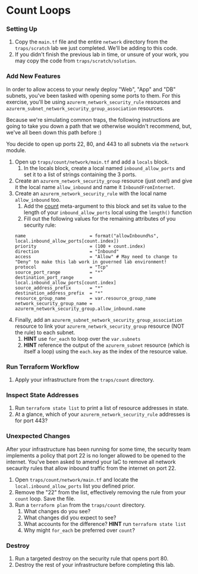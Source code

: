 # Count Loops

### Setting Up
1. Copy the `main.tf` file and the entire `network` directory from the `traps/scratch` lab we just completed. We'll be adding to this code.
1. If you didn't finish the previous lab in time, or unsure of your work, you may copy the code from `traps/scratch/solution`.

### Add New Features
In order to allow access to your newly deploy "Web", "App" and "DB" subnets, you've been tasked with opening some ports to them. For this exercise, you'll be using `azurerm_network_security_rule` resources and `azurerm_subnet_network_security_group_association` resources.

Because we're simulating common traps, the following instructions are going to take you down a path that we otherwise wouldn't recommend, but, we've all been down this path before :)

You decide to open up ports 22, 80, and 443 to all subnets via the `network` module.

1. Open up `traps/count/network/main.tf` and add a `locals` block.
    1. In the locals block, create a local named `inbound_allow_ports` and set it to a list of strings containing the 3 ports.
1. Create an `azurerm_network_security_group` resource (just one!) and give it the local name `allow_inbound` and name it `InboundFromInternet`.
1. Create an `azurerm_network_security_rule` with the local name `allow_inbound` too.
    1. Add the [count](https://www.terraform.io/language/meta-arguments/count) meta-argument to this block and set its value to the length of your `inbound_allow_ports` local using the `length()` function
    1. Fill out the following values for the remaining attributes of you security rule:
    ```
    name                        = format("allowInbound%s", local.inbound_allow_ports[count.index])
    priority                    = (100 + count.index)
    direction                   = "Inbound"
    access                      = "Allow" # May need to change to "Deny" to make this lab work in governed lab environment!
    protocol                    = "Tcp"
    source_port_range           = "*"
    destination_port_range      = local.inbound_allow_ports[count.index]
    source_address_prefix       = "*"
    destination_address_prefix  = "*"
    resource_group_name         = var.resource_group_name
    network_security_group_name = azurerm_network_security_group.allow_inbound.name
    ```
1. Finally, add an `azurerm_subnet_network_security_group_association` resource to link your `azurerm_network_security_group` resource (NOT the rule) to each subnet.
    1. **HINT** use `for_each` to loop over the `var.subnets`
    1. **HINT** reference the output of the `azurerm_subnet` resource (which is itself a loop) using the `each.key` as the index of the resource value.

### Run Terraform Workflow
1. Apply your infrastructure from the `traps/count` directory.

### Inspect State Addresses
1. Run `terraform state list` to print a list of resource addresses in state.
1. At a glance, which of your `azurerm_network_security_rule` addresses is for port 443?

### Unexpected Changes
After your infrastructure has been running for some time, the security team implements a policy that port 22 is no longer allowed to be opened to the internet. You've been asked to amend your IaC to remove all network secaurity rules that allow inbound traffic from the internet on port 22.

1. Open `traps/count/network/main.tf` and locate the `local.inbound_allow_ports` list you defined prior.
1. Remove the "22" from the list, effectively removing the rule from your `count` loop. Save the file.
1. Run a `terraform plan` from the `traps/count` directory.
    1. What changes do you see?
    1. What changes did you expect to see?
    1. What accounts for the difference? **HINT** run `terraform state list`
    1. Why might `for_each` be preferred over `count`?

### Destroy
1. Run a targeted destroy on the security rule that opens port 80.
1. Destroy the rest of your infrastructure before completing this lab.
